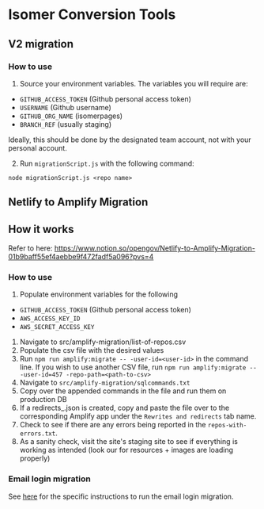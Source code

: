 # Isomer Conversion Tools

## V2 migration

### How to use

1. Source your environment variables. The variables you will require are:

- `GITHUB_ACCESS_TOKEN` (Github personal access token)
- `USERNAME` (Github username)
- `GITHUB_ORG_NAME` (isomerpages)
- `BRANCH_REF` (usually staging)

Ideally, this should be done by the designated team account, not with your personal account.

2. Run `migrationScript.js` with the following command:

```
node migrationScript.js <repo name>
```

## Netlify to Amplify Migration

## How it works

Refer to here: https://www.notion.so/opengov/Netlify-to-Amplify-Migration-01b9baff55ef4aebbe9f472fadf5a096?pvs=4

### How to use

1. Populate environment variables for the following

- `GITHUB_ACCESS_TOKEN` (Github personal access token)
- `AWS_ACCESS_KEY_ID`
- `AWS_SECRET_ACCESS_KEY`

1. Navigate to src/amplify-migration/list-of-repos.csv
2. Populate the csv file with the desired values
3. Run `npm run amplify:migrate -- -user-id=<user-id>` in the command line. If you wish to use another CSV file, run `npm run amplify:migrate -- -user-id=457 -repo-path=<path-to-csv>`
4. Navigate to `src/amplify-migration/sqlcommands.txt`
5. Copy over the appended commands in the file and run them on production DB
6. If a redirects\_<repo-name>.json is created, copy and paste the file over to the corresponding Amplify app under the `Rewrites and redirects` tab name.
7. Check to see if there are any errors being reported in the `repos-with-errors.txt`.
8. As a sanity check, visit the site's staging site to see if everything is working as intended (look our for resources + images are loading properly)

### Email login migration

See [here](src/emailLogin/README.md) for the specific instructions to run the email login migration.
